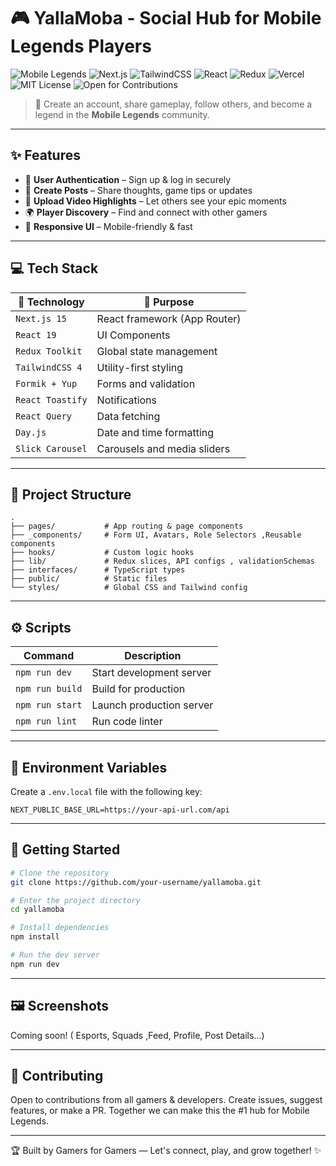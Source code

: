 # 🎮 YallaMoba - Social Hub for Mobile Legends Players

![Mobile Legends](https://img.shields.io/badge/Mobile%20Legends-Social%20Platform-blueviolet?style=for-the-badge&logo=google-play)
![Next.js](https://img.shields.io/badge/Next.js-15-black?style=for-the-badge&logo=next.js)
![TailwindCSS](https://img.shields.io/badge/TailwindCSS-4-38BDF8?style=for-the-badge&logo=tailwind-css)
![React](https://img.shields.io/badge/React-19-61DAFB?style=for-the-badge&logo=react)
![Redux](https://img.shields.io/badge/Redux-Toolkit-purple?style=for-the-badge&logo=redux)
![Vercel](https://img.shields.io/badge/Deployed%20on-Vercel-black?style=for-the-badge&logo=vercel)
![MIT License](https://img.shields.io/badge/License-MIT-yellow.svg?style=for-the-badge)
![Open for Contributions](https://img.shields.io/badge/Contributions-Welcome-brightgreen?style=for-the-badge&logo=github)

> 🚀 Create an account, share gameplay, follow others, and become a legend in the **Mobile Legends** community.

---

## ✨ Features

- 🔐 **User Authentication** – Sign up & log in securely
- 📝 **Create Posts** – Share thoughts, game tips or updates
- 🎥 **Upload Video Highlights** – Let others see your epic moments
- 🌍 **Player Discovery** – Find and connect with other gamers
- 📱 **Responsive UI** – Mobile-friendly & fast

---

## 💻 Tech Stack

| 🧩 Technology       | 🔧 Purpose                            |
|---------------------|----------------------------------------|
| `Next.js 15`        | React framework (App Router)           |
| `React 19`          | UI Components                          |
| `Redux Toolkit`     | Global state management                |
| `TailwindCSS 4`     | Utility-first styling                  |
| `Formik + Yup`      | Forms and validation                   |
| `React Toastify`    | Notifications                          |
| `React Query`       | Data fetching                          |
| `Day.js`            | Date and time formatting               |
| `Slick Carousel`    | Carousels and media sliders            |

---

## 📁 Project Structure

```
.
├── pages/           # App routing & page components
├── _components/     # Form UI, Avatars, Role Selectors ,Reusable components
├── hooks/           # Custom logic hooks
├── lib/             # Redux slices, API configs , validationSchemas
├── interfaces/      # TypeScript types
├── public/          # Static files
└── styles/          # Global CSS and Tailwind config
```

---

## ⚙️ Scripts

| Command         | Description             |
|----------------|--------------------------|
| `npm run dev`  | Start development server |
| `npm run build`| Build for production     |
| `npm run start`| Launch production server |
| `npm run lint` | Run code linter          |

---

## 🔐 Environment Variables

Create a `.env.local` file with the following key:

```env
NEXT_PUBLIC_BASE_URL=https://your-api-url.com/api
```

---

## 🚀 Getting Started

```bash
# Clone the repository
git clone https://github.com/your-username/yallamoba.git

# Enter the project directory
cd yallamoba

# Install dependencies
npm install

# Run the dev server
npm run dev
```

---

## 🖼️ Screenshots

Coming soon! ( Esports, Squads ,Feed, Profile, Post Details...)

---

## 🤝 Contributing

Open to contributions from all gamers & developers.
Create issues, suggest features, or make a PR.
Together we can make this the #1 hub for Mobile Legends.

---


🏆 Built by Gamers for Gamers — Let's connect, play, and grow together! ✨
